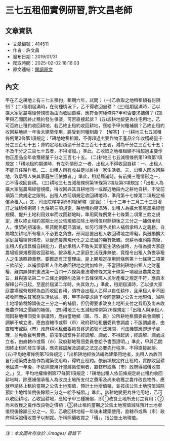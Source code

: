# 三七五租佃實例研習,許文昌老師

## 文章資訊
- 文章編號：414511
- 作者：許文昌
- 發布日期：2019/01/31
- 爬取時間：2025-02-02 18:16:03
- 原文連結：[閱讀原文](https://real-estate.get.com.tw/Columns/detail.aspx?no=414511)

## 內文
甲在乙之耕地上有三七五租約，租期六年，試問：
(一)乙收取之地租租額有何限制？
(二)租期屆滿時，在何種情況下，乙不得收回自耕？
(三)租期屆滿時，乙以擴大家庭農場經營規模為由而收回自耕，應符合何種條件?甲可否要求補償？
(四)甲與乙間因終止租約發生爭議，可否直接起訴？
(五)該耕地變更為住宅用地，乙可否終止租約收回耕地，若乙終止租約收回耕地，應給予甲何種補償？乙終止租約收回耕地經一年後未建築使用，將受到何種制裁？
【解答】
(一)耕地三七五減租條例第2條第1項規定：「耕地地租租額，不得超過主要作物正產品全年收穫總量千分之三百七十五；原約定地租超過千分之三百七十五者，減為千分之三百七十五；不及千分之三百七十五者，不得增加。」準此，乙收取之地租租額不得超過主要作物正產品全年收穫總量千分之三百七十五。
(二)耕地三七五減租條例第19條第1項規定：「耕地租約期滿時，有左列情形之一者，出租人不得收回自耕：一、出租人不能自任耕作者。二、出租人所有收益足以維持一家生活者。三、出租人因收回耕地，致承租人失其家庭生活依據者。」準此，租期屆滿時，有前揭三種情形之一，乙不得收回自耕。
(三)耕地三七五減租條例第19條第2項及第3項規定：「出租人為擴大家庭農場經營規模，得收回與其自耕地同一或鄰近地段內之耕地自耕，不受前項第二款規定之限制。出租人依前項規定收回耕地時，準用第十七條第二項規定補償承租人。」又，司法院釋字第580號解釋（節錄）：「七十二年十二月二十三日增訂之減租條例第十九條第三項規定，耕地租約期滿時，出租人為擴大家庭農場經營規模、提升土地利用效率而收回耕地時，準用同條例第十七條第二項第三款之規定，應以終止租約當期土地公告現值扣除土地增值稅餘額後之三分之一補償承租人。惟契約期滿後，租賃關係既已消滅，如另行課予出租人補償承租人之義務，自屬增加耕地所有權人不必要之負擔，形同設置出租人收回耕地之障礙，與鼓勵擴大家庭農場經營規模，以促進農業現代化之立法目的顯有牴觸。況耕地租約期滿後，出租人仍須具備自耕能力，且於承租人不致失其家庭生活依據時，方得為擴大家庭農場經營規模而收回耕地。按承租人之家庭生活既非無依，竟復令出租人負擔承租人之生活照顧義務，要難認有正當理由。是上開規定準用同條例第十七條第二項第三款部分，以補償承租人作為收回耕地之附加條件，不當限制耕地出租人之財產權，難謂無悖於憲法第一百四十六條與憲法增修條文第十條第一項發展農業之意旨，且與憲法第二十三條比例原則及第十五條保障人民財產權之規定不符，應自本解釋公布日起，至遲於屆滿二年時，失其效力。」準此，租期屆滿時，乙以擴大家庭農場經營規模為由而收回自耕，須符合出租人乙得以自任耕作，且承租人甲不因被收回而失其家庭生活依據。另，甲不得要求給予收回當期之公告土地現值，減除土地增值稅餘額後之三分之一的補償，但仍得要求改良土地所支付之費用及尚未收穫農作物之價額的補償。
(四)耕地三七五減租條例第26條規定：「出租人與承租人間因耕地租佃發生爭議時，應由當地鄉（鎮、市、區）公所耕地租佃委員會調解；調解不成立者，應由直轄市或縣（市）政府耕地租佃委員會調處；不服調處者，由直轄市或縣（市）政府耕地租佃委員會移送該管司法機關，司法機關應即迅予處理，並免收裁判費用。前項爭議案件非經調解、調處，不得起訴；經調解、調處成立者，由直轄市或縣（市）政府耕地租佃委員會給予書面證明。」準此，甲與乙間因終止租約發生爭議，應先經調解及調處之法定必要先行程序，不得直接起訴。
(五)平均地權條例第76條規定：「出租耕地經依法編為建築用地者，出租人為收回自行建築或出售作為建築使用時，得終止租約。依前項規定終止租約，實際收回耕地屆滿一年後，不依照使用計畫建築使用者，直轄市或縣（市）政府得照價收買之。」又，平均地權條例第77條第1項規定：「耕地出租人依前條規定終止租約收回耕地時，除應補償承租人為改良土地所支付之費用及尚未收穫之農作改良物外，應就申請終止租約當期之公告土地現值，預計土地增值稅，並按該公告土地現值減除預計土地增值稅後餘額三分之一給予補償。」準此，該耕地變更為住宅用地，乙可以收回耕地。乙收回耕地，應給予甲三種補償，即①改良土地所支付之費用；②尚未收穫之農作改良物之價額；③終止租約當期之公告土地現值減除預計土地增值稅後餘額三分之一。另，乙收回耕地經一年後未建築使用，直轄市或縣（市）政府得採照價收買予以制裁。所稱照價收買之「價」，指公告土地現值。

---
*注：本文圖片存放於 ./images/ 目錄下*

